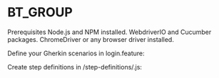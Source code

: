 # BT_GROUP

Prerequisites
Node.js and NPM installed.
WebdriverIO and Cucumber packages.
ChromeDriver or any browser driver installed.

Define your Gherkin scenarios in login.feature:

Create step definitions in /step-definitions/.js:

